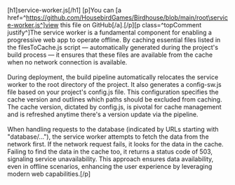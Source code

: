 [h1]service-worker.js[/h1]
[p]You can [a href=^https://github.com/HousebirdGames/Birdhouse/blob/main/root\service-worker.js^]view this file on GitHub[/a].[/p][p class=^topComment justify^]The service worker is a fundamental component for enabling a progressive web app to operate offline. By caching essential files listed in the filesToCache.js script — automatically generated during the project's build process — it ensures that these files are available from the cache when no network connection is available. <br><br>During deployment, the build pipeline automatically relocates the service worker to the root directory of the project. It also generates a config-sw.js file based on your project's config.js file. This configuration specifies the cache version and outlines which paths should be excluded from caching. The cache version, dictated by config.js, is pivotal for cache management and is refreshed anytime there's a version update via the pipeline. <br><br>When handling requests to the database (indicated by URLs starting with "database/..."), the service worker attempts to fetch the data from the network first. If the network request fails, it looks for the data in the cache. Failing to find the data in the cache too, it returns a status code of 503, signaling service unavailability. This approach ensures data availability, even in offline scenarios, enhancing the user experience by leveraging modern web capabilities.[/p]